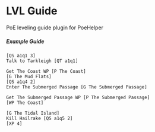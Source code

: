 # LVL Guide

PoE leveling guide plugin for PoeHelper

##### Example Guide
```
[QS a1q1 3]
Talk to Tarkleigh [QT a1q1]

Get The Coast WP [P The Coast]
[G The Mud Flats]
[QS a1q4 2]
Enter The Submerged Passage [G The Submerged Passage]

Get The Submerged Passage WP [P The Submerged Passage]
[WP The Coast]

[G The Tidal Island]
Kill Hailrake [QS a1q5 2]
[XP 4]

```
